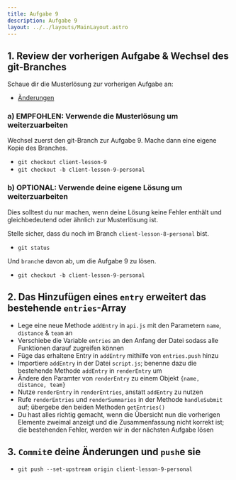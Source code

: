 ```yaml
---
title: Aufgabe 9
description: Aufgabe 9
layout: ../../layouts/MainLayout.astro
---
```


## 1. Review der vorherigen Aufgabe & Wechsel des git-Branches

Schaue dir die Musterlösung zur vorherigen Aufgabe an:

- [Änderungen](https://gitlab.dm-drogeriemarkt.com/bootcamp/ecma/ecma-script/-/compare/client-lesson-8...client-lesson-9)

### a) EMPFOHLEN: Verwende die Musterlösung um weiterzuarbeiten

Wechsel zuerst den git-Branch zur Aufgabe 9.
Mache dann eine eigene Kopie des Branches.

- `git checkout client-lesson-9`
- `git checkout -b client-lesson-9-personal`

### b) OPTIONAL: Verwende deine eigene Lösung um weiterzuarbeiten

Dies solltest du nur machen, wenn deine Lösung keine Fehler enthält und gleichbedeutend oder ähnlich
zur Musterlösung ist.

Stelle sicher, dass du noch im Branch `client-lesson-8-personal` bist.

- `git status`

Und `branch`e davon ab, um die Aufgabe 9 zu lösen.

- `git checkout -b client-lesson-9-personal`

## 2. Das Hinzufügen eines `entry` erweitert das bestehende `entries`-Array

- Lege eine neue Methode `addEntry` in `api.js` mit den Parametern `name`, `distance` & `team` an
- Verschiebe die Variable `entries` an den Anfang der Datei sodass alle Funktionen darauf zugreifen können
- Füge das erhaltene Entry in `addEntry` mithilfe von `entries.push` hinzu
- Importiere `addEntry` in der Datei `script.js`; benenne dazu die bestehende Methode `addEntry` in `renderEntry` um
- Ändere den Paramter von `renderEntry` zu einem Objekt `{name, distance, team}`
- Nutze `renderEntry` in `renderEntries`, anstatt `addEntry` zu nutzen
- Rufe `renderEntries` und `renderSummaries` in der Methode `handleSubmit` auf; übergebe den beiden Methoden `getEntries()`
- Du hast alles richtig gemacht, wenn die Übersicht nun die vorherigen Elemente zweimal anzeigt und die Zusammenfassung nicht korrekt ist; die bestehenden Fehler, werden wir in der nächsten Aufgabe lösen

## 3. `Commit`e deine Änderungen und `push`e sie

- `git push --set-upstream origin client-lesson-9-personal`
